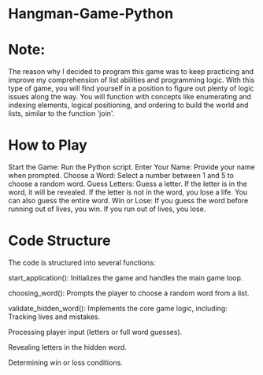 # Hangman-Game-Python

# Note:
The reason why I decided to program this game was to keep practicing and improve my comprehension of list abilities and programming logic. With this type of game, you will find yourself in a position to figure out plenty of logic issues along the way. You will function with concepts like enumerating and indexing elements, logical positioning, and ordering to build the world and lists, similar to the function 'join'.


# How to Play
Start the Game: Run the Python script.
Enter Your Name: Provide your name when prompted.
Choose a Word: Select a number between 1 and 5 to choose a random word.
Guess Letters:
Guess a letter.
If the letter is in the word, it will be revealed.
If the letter is not in the word, you lose a life.
You can also guess the entire word.
Win or Lose:
If you guess the word before running out of lives, you win.
If you run out of lives, you lose.

# Code Structure
The code is structured into several functions:

start_application(): Initializes the game and handles the main game loop.

choosing_word(): Prompts the player to choose a random word from a list.

validate_hidden_word(): Implements the core game logic, including:
Tracking lives and mistakes.

Processing player input (letters or full word guesses).

Revealing letters in the hidden word.

Determining win or loss conditions.

